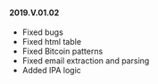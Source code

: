 #### 2019.V.01.02
- Fixed bugs
- Fixed html table
- Fixed Bitcoin patterns
- Fixed email extraction and parsing 
- Added IPA logic
